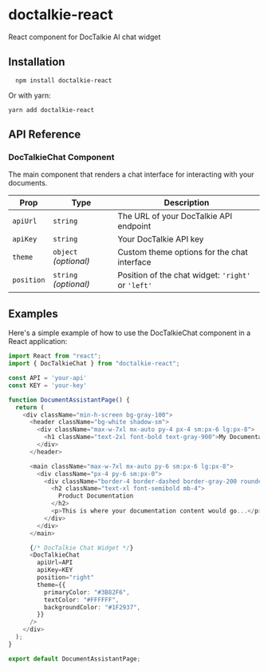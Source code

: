 # doctalkie-react

React component for DocTalkie AI chat widget

## Installation

```npm
  npm install doctalkie-react
```

Or with yarn:

```yarn
yarn add doctalkie-react
```

## API Reference

### DocTalkieChat Component

The main component that renders a chat interface for interacting with your documents.

| Prop       | Type                  | Description                                        |
| ---------- | --------------------- | -------------------------------------------------- |
| `apiUrl`   | `string`              | The URL of your DocTalkie API endpoint             |
| `apiKey`   | `string`              | Your DocTalkie API key                             |
| `theme`    | `object` _(optional)_ | Custom theme options for the chat interface        |
| `position` | `string` _(optional)_ | Position of the chat widget: `'right'` or `'left'` |

## Examples

Here's a simple example of how to use the DocTalkieChat component in a React application:

```ts
import React from "react";
import { DocTalkieChat } from "doctalkie-react";

const API = 'your-api'
const KEY = 'your-key'

function DocumentAssistantPage() {
  return (
    <div className="min-h-screen bg-gray-100">
      <header className="bg-white shadow-sm">
        <div className="max-w-7xl mx-auto py-4 px-4 sm:px-6 lg:px-8">
          <h1 className="text-2xl font-bold text-gray-900">My Documentation</h1>
        </div>
      </header>

      <main className="max-w-7xl mx-auto py-6 sm:px-6 lg:px-8">
        <div className="px-4 py-6 sm:px-0">
          <div className="border-4 border-dashed border-gray-200 rounded-lg h-96 p-4">
            <h2 className="text-xl font-semibold mb-4">
              Product Documentation
            </h2>
            <p>This is where your documentation content would go...</p>
          </div>
        </div>
      </main>

      {/* DocTalkie Chat Widget */}
      <DocTalkieChat
        apiUrl=API
        apiKey=KEY
        position="right"
        theme={{
          primaryColor: "#3B82F6",
          textColor: "#FFFFFF",
          backgroundColor: "#1F2937",
        }}
      />
    </div>
  );
}

export default DocumentAssistantPage;
```
